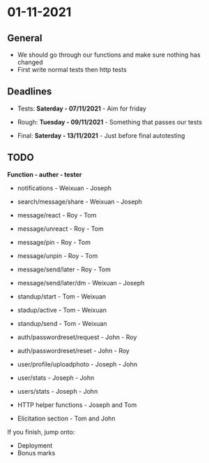 # 01-11-2021

## General

- We should go through our functions and make sure nothing has changed
- First write normal tests then http tests

## Deadlines

- Tests:  **Saterday - 07/11/2021** - Aim for friday
 
- Rough: **Tuesday - 09/11/2021** - Something that passes our tests

- Final: **Saterday - 13/11/2021** - Just before final autotesting

## TODO

**Function - auther - tester**
- notifications               - Weixuan     - Joseph
- search/message/share        - Weixuan     - Joseph

- message/react               - Roy         - Tom
- message/unreact             - Roy         - Tom
- message/pin                 - Roy         - Tom
- message/unpin               - Roy         - Tom
- message/send/later          - Roy         - Tom

- message/send/later/dm       - Weixuan     - Joseph

- standup/start               - Tom         - Weixuan
- stadup/active               - Tom         - Weixuan
- standup/send                - Tom         - Weixuan

- auth/passwordreset/request  - John        - Roy
- auth/passwordreset/reset    - John        - Roy

- user/profile/uploadphoto    - Joseph      - John
- user/stats                  - Joseph      - John
- users/stats                 - Joseph      - John

- HTTP helper functions       - Joseph and Tom

- Elicitation section         - Tom and John

If you finish, jump onto:

- Deployment
- Bonus marks
